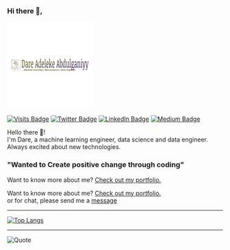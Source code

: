 ### Hi there 👋,

<!--
**dhrey112/dhrey112** is a ✨ _special_ ✨ repository because its `README.md` (this file) appears on your GitHub profile.

Here are some ideas to get you started:

- 🔭 I’m currently working on ...
- 🌱 I’m currently learning ...
- 👯 I’m looking to collaborate on ...
- 🤔 I’m looking for help with ...
- 💬 Ask me about ...
- 📫 How to reach me: ...
- 😄 Pronouns: ...
- ⚡ Fun fact: ...
-->
[![Dare's GitHub Banner](./img/mylogo.png)](https://dhrey112.github.io)

[![Visits Badge](https://badges.pufler.dev/visits/dhrey112/dhrey112)](https://dhrey112.github.io)
[![Twitter Badge](https://img.shields.io/badge/Twitter-Profile-informational?style=flat&logo=twitter&logoColor=white&color=1CA2F1)](https://twitter.com/dhrey112)
[![LinkedIn Badge](https://img.shields.io/badge/LinkedIn-Profile-informational?style=flat&logo=linkedin&logoColor=white&color=0D76A8)](https://www.linkedin.com/in/dare112/)
[![Medium Badge](https://img.shields.io/badge/CodePen-Profile-informational?style=flat&logo=codepen&logoColor=white&color=black)](https://codepen.io/braydoncoyer)

Hello there 👋!
<br>
I'm Dare, a machine learning engineer, data science and data engineer. Always excited about new technologies.

### "Wanted to Create positive change through coding"
Want to know more about me? [Check out my portfolio.](https://braydoncoyer.dev/)
<br>

Want to know more about me? [Check out my portfolio.](https://dhrey112.github.io/)
<br>
or for chat, please send me a [message](adelekedare2012@gmail.com)



<codersrank-skills-chart username="dhrey112"></codersrank-skills-chart>

---
[![Top Langs](https://github-readme-stats.vercel.app/api/top-langs/?username=dhrey112&layout=compact)](https://github.com/dhrey112/github-readme-stats)

---
![Quote](https://github-readme-quotes.herokuapp.com/quote?theme=dark&animation=grow_out_in)
